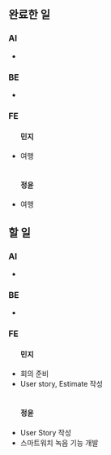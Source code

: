 <h2>완료한 일</h2>
<h3>AI</h3>
<ul>
  <li></li>
</ul>

<h3>BE</h3>
<ul>
  <li></li>
</ul>

<h3>FE</h3>
<ul>
  <h4>민지</h4>
  <li>여행</li>
  <br>
  <h4>정윤</h4>
  <li>여행</li>
</ul>

<h2>할 일</h2>
<h3>AI</h3>
<ul>
  <li></li>
</ul>

<h3>BE</h3>
<ul>
  <li></li>
</ul>

<h3>FE</h3>
<ul>
  <h4>민지</h4>
  <li>회의 준비</li>
  <li>User story, Estimate 작성</li>
  <br>
  <h4>정윤</h4>
  <li>User Story 작성</li>
  <li>스마트워치 녹음 기능 개발</li>
</ul>
